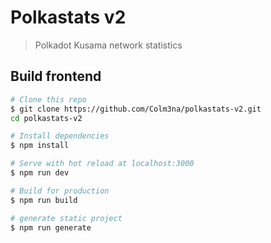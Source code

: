 # Polkastats v2

> Polkadot Kusama network statistics

## Build frontend

``` bash
# Clone this repo
$ git clone https://github.com/Colm3na/polkastats-v2.git
cd polkastats-v2

# Install dependencies
$ npm install

# Serve with hot reload at localhost:3000
$ npm run dev

# Build for production
$ npm run build

# generate static project
$ npm run generate
```

